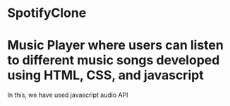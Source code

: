 # SpotifyClone
# Music Player where users can listen to different music songs developed using HTML, CSS, and javascript
In this, we have used javascript audio API
